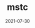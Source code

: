 ---
title: mstc
description: Upcycled clothing designed for a circular economy.
emoji: ♻️
date: 2021-07-30
year: 2021
research: https://www.are.na/daniel-galis/mstc-project
pdf: mstc.pdf
tags:
    - clothing
    - economics
    - biodesign
---